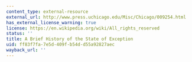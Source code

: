 ```yaml
---
content_type: external-resource
external_url: http://www.press.uchicago.edu/Misc/Chicago/009254.html
has_external_license_warning: true
license: https://en.wikipedia.org/wiki/All_rights_reserved
status: ''
title: A Brief History of the State of Exception
uid: ff83f7fa-7e5d-409f-b54d-d55a92827aec
wayback_url: ''
---
```

